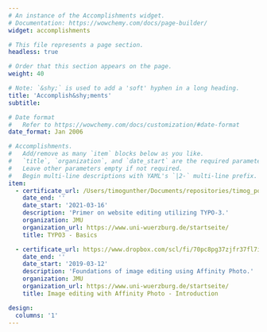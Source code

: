 ```yaml
---
# An instance of the Accomplishments widget.
# Documentation: https://wowchemy.com/docs/page-builder/
widget: accomplishments

# This file represents a page section.
headless: true

# Order that this section appears on the page.
weight: 40

# Note: `&shy;` is used to add a 'soft' hyphen in a long heading.
title: 'Accomplish&shy;ments'
subtitle:

# Date format
#   Refer to https://wowchemy.com/docs/customization/#date-format
date_format: Jan 2006

# Accomplishments.
#   Add/remove as many `item` blocks below as you like.
#   `title`, `organization`, and `date_start` are the required parameters.
#   Leave other parameters empty if not required.
#   Begin multi-line descriptions with YAML's `|2-` multi-line prefix.
item:
  - certificate_url: /Users/timogunther/Documents/repositories/timog_portfolio/static/uploads/Zertifikat_Typo_3.pdf
    date_end: ''
    date_start: '2021-03-16'
    description: 'Primer on website editing utilizing TYPO-3.'
    organization: JMU
    organization_url: https://www.uni-wuerzburg.de/startseite/
    title: TYPO3 - Basics

  - certificate_url: https://www.dropbox.com/scl/fi/70pc8pg37zjfr37fl7i2y/Zertifikat_Affinity_Photo.pdf?rlkey=es2onc60si7wvsqydww40q4bw&dl=0
    date_end: ''
    date_start: '2019-03-12'
    description: 'Foundations of image editing using Affinity Photo.'
    organization: JMU
    organization_url: https://www.uni-wuerzburg.de/startseite/
    title: Image editing with Affinity Photo - Introduction

design:
  columns: '1'
---
```

